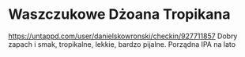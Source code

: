 # Waszczukowe Dżoana Tropikana
https://untappd.com/user/danielskowronski/checkin/927711857
Dobry zapach i smak, tropikalne, lekkie, bardzo pijalne. Porządna IPA na lato